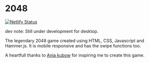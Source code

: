 # 2048

[![Netlify Status](https://api.netlify.com/api/v1/badges/b2fb4e40-4802-43c9-b17e-ca601a8f9967/deploy-status)](https://app.netlify.com/sites/2048-anush/deploys)

dev note: Still under development for desktop.

The legendary 2048 game created using HTML, CSS, Javascript and Hammer.js. It is mobile responsive and has the swipe functions too.

A heartfull thanks to [Ania kubow](https://github.com/kubowania ) for inspiring me to create this game.
